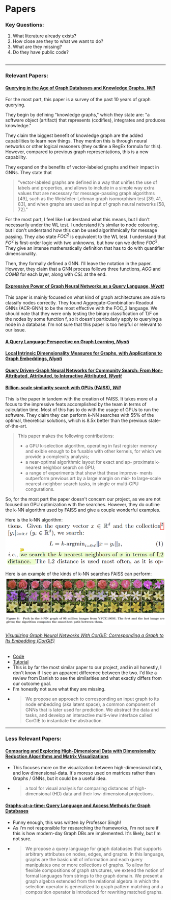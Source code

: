 # Papers

### Key Questions:
1. What literature already exists?
2. How close are they to what we want to do?
3. What are they missing?
4. Do they have public code?
<br></br>
----

### Relevant Papers:

#### [Querying in the Age of Graph Databases and Knowledge Graphs, *Will*](https://dl.acm.org/doi/abs/10.1145/3448016.3457545)
For the most part, this paper is a survey of the past 10 years of graph querying. 

They begin by defining "knowledge graphs," which they state are: "a
software object (artifact) that represents (codifies), integrates and
produces knowledge."

They claim the biggest benefit of knowledge graph are the added capabilities to learn new things. They mention this is through neural networks or other logical reasoners (they outline a RegEx formula for this). However, compared to previous graph representations, this is a new capability.

They expand on the benefits of vector-labeled graphs and their impact in GNNs. They state that
> "vector-labeled graphs are defined in a way that
unifies the use of labels and properties, and allows to include in
a simple way extra values that are necessary for message-passing
graph algorithms [49], such as the Weisfeiler-Lehman graph isomorphism
test [39, 41, 83], and when graphs are used as input of
graph neural networks [58, 72]."

For the most part, I feel like I understand what this means, but I don't necessarily under the WL test. I understand it's similar to node colouring, but I don't understand how this can be used algorithmically for message passing. They also state $FOC^2$ is equivalent to the WL test. I understand that $FO^2$ is first-order logic with two unknowns, but how can we define $FOC^2$. They give an intense mathematically definition that has to do with quantifier dimensionality.

Then, they formally defined a GNN. I'll leave the notation in the paper. However, they claim that a GNN process follows three functions, $AGG$ and $COMB$ for each layer, along with $CSL$ at the end.

#### [Expressive Power of Graph Neural Networks as a Query Language, *Wyatt*](https://dl.acm.org/doi/pdf/10.1145/3442322.3442324)
<!-- - > In the context of databases, one can see a graph as a graph database [27, 5],and a classifier f as a query language: On input graph (database) G, the query would return all the nodes in G that are classified as true by f. Thus, answering the question above implies understanding what type of queries can be expressed by GNNs.
- [GitHub of Code](https://github.com/juanpablos/GNN-logic)
- Based on how I've understood this, they are more focused on the binary classification of a node in a graph (either true or false), rather than the querying of a node both in the database and on the GNN. -->
This paper is mainly focused on what kind of graph architectures are able to classify nodes correctly. They found Aggregate-Combination-Readout GNNs (ACR-GNN) to be the most effective with the FOC_2 language. We should note that they were only testing the binary classification of T/F on the nodes by some function f, so it doesn't particularly apply to querying a node in a database. I'm not sure that this paper is too helpful or relevant to our issue.

#### [A Query Language Perspective on Graph Learning, *Niyati*](https://dl.acm.org/doi/pdf/10.1145/3584372.3589936)
<!-- - Here is a paper which outlines ```GEL```, a Graph Embedding Language. Rather than a coding language, it's expressed mathematically.
- > More precisely, we define a general graph embedding language, referred to as gel in which graph neural networks (and other graph learning methods) can be expressed. The language is very similar to the aggregate query languages considered for studying the expressive power of SQL [51, 71].
- As it is mathematically developed, there is no formal code. -->

#### [Local Intrinsic Dimensionality Measures for Graphs, with Applications to Graph Embeddings, *Niyati*](https://arxiv.org/pdf/2208.11986.pdf)

#### [Query Driven-Graph Neural Networks for Community Search: From Non-Attributed, Attributed, to Interactive Attributed, *Wyatt*](https://arxiv.org/pdf/2104.03583.pdf)
<!-- - This model seems to take a query of a database, and transform it into its own, respective GNN. It's possible we can get ideas from this paper, but the solution (or similar solutions), are not present.
- No publicly available code. -->

#### [Billion-scale similarity search with GPUs (FAISS), *Will*](https://arxiv.org/pdf/1702.08734.pdf)

This is the paper in tandem with the creation of FAISS. It takes more of a focus to the impressive feats accomplished by the team in terms of calculation time. Most of this has to do with the usage of GPUs to run the software. They claim they can perform k-NN searches with 55% of the optimal, theoretical solutions, which is 8.5x better than the previous state-of-the-art. 

> This paper makes the following contributions:
> - a GPU k-selection algorithm, operating in fast register
memory and 
exible enough to be fusable with other
kernels, for which we provide a complexity analysis;
> - a near-optimal algorithmic layout for exact and ap-
proximate k-nearest neighbor search on GPU;
> - a range of experiments that show that these improve-
ments outperform previous art by a large margin on
mid- to large-scale nearest-neighbor search tasks, in
single or multi-GPU congurations.


So, for the most part the paper doesn't concern our project, as we are not focused on GPU optimization with the searches. However, they do outline the k-NN algorithm used by FAISS and give a couple wonderful examples.

Here is the k-NN algorithm:
<img src="assets/formula.png" />

Here is an example of the kinds of k-NN searches FAISS can perform:
<img src="assets/flowers.png" />


###### [Visualizing Graph Neural Networks With CorGIE: Corresponding a Graph to Its Embedding (CorGIE)](https://ieeexplore.ieee.org/stamp/stamp.jsp?tp=&arnumber=9705082)
- [Code](https://github.com/zipengliu/corgie-ui/)
- [Tutorial](https://osf.io/j56hu)
- This is by far the most similar paper to our project, and in all honestly, I don't know if I see an apparent difference between the two. I'd like a review from Danish to see the similarities and what exactly differs from our outcome goal.
- I'm honestly not sure what they are missing. 
- > We propose
an approach to corresponding an input graph to its node embedding (aka latent space), a common component of GNNs that is later
used for prediction. We abstract the data and tasks, and develop an interactive multi-view interface called CorGIE to instantiate the
abstraction.

----
### Less Relevant Papers:
#### [Comparing and Exploring High-Dimensional Data with Dimensionality Reduction Algorithms and Matrix Visualizations](https://dl.acm.org/doi/pdf/10.1145/3399715.3399875)
- This focuses more on the visualization between high-dimensional data, and low dimensional-data. It's moreso used on matrices rather than Graphs / GNNs, but it could be a useful idea. 
- > a tool for visual analysis for comparing distances of high-dimensional (HD) data and their low-dimensional projections.

#### [Graphs-at-a-time: Query Language and Access Methods for Graph Databases](https://dl.acm.org/doi/pdf/10.1145/1376616.1376660)
- Funny enough, this was written by Professor Singh!
- As I'm not responsible for researching the frameworks, I'm not sure if this is how modern-day Graph DBs are implemented. It's likely, but I'm not sure.
- > We propose a query language for graph databases that
supports arbitrary attributes on nodes, edges, and graphs.
In this language, graphs are the basic unit of information and
each query manipulates one or more collections of graphs.
To allow for flexible compositions of graph structures, we
extend the notion of formal languages from strings to the
graph domain. We present a graph algebra extended from
the relational algebra in which the selection operator is generalized to graph pattern matching and a composition operator is introduced for rewriting matched graphs.